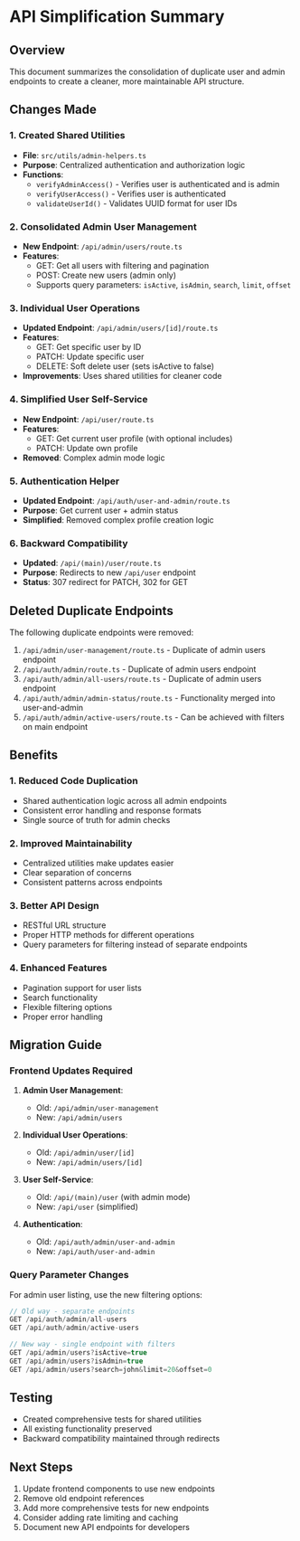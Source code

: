 # API Simplification Summary

## Overview

This document summarizes the consolidation of duplicate user and admin endpoints to create a cleaner, more maintainable API structure.

## Changes Made

### 1. Created Shared Utilities

- **File**: `src/utils/admin-helpers.ts`
- **Purpose**: Centralized authentication and authorization logic
- **Functions**:
  - `verifyAdminAccess()` - Verifies user is authenticated and is admin
  - `verifyUserAccess()` - Verifies user is authenticated
  - `validateUserId()` - Validates UUID format for user IDs

### 2. Consolidated Admin User Management

- **New Endpoint**: `/api/admin/users/route.ts`
- **Features**:
  - GET: Get all users with filtering and pagination
  - POST: Create new users (admin only)
  - Supports query parameters: `isActive`, `isAdmin`, `search`, `limit`, `offset`

### 3. Individual User Operations

- **Updated Endpoint**: `/api/admin/users/[id]/route.ts`
- **Features**:
  - GET: Get specific user by ID
  - PATCH: Update specific user
  - DELETE: Soft delete user (sets isActive to false)
- **Improvements**: Uses shared utilities for cleaner code

### 4. Simplified User Self-Service

- **New Endpoint**: `/api/user/route.ts`
- **Features**:
  - GET: Get current user profile (with optional includes)
  - PATCH: Update own profile
- **Removed**: Complex admin mode logic

### 5. Authentication Helper

- **Updated Endpoint**: `/api/auth/user-and-admin/route.ts`
- **Purpose**: Get current user + admin status
- **Simplified**: Removed complex profile creation logic

### 6. Backward Compatibility

- **Updated**: `/api/(main)/user/route.ts`
- **Purpose**: Redirects to new `/api/user` endpoint
- **Status**: 307 redirect for PATCH, 302 for GET

## Deleted Duplicate Endpoints

The following duplicate endpoints were removed:

1. `/api/admin/user-management/route.ts` - Duplicate of admin users endpoint
2. `/api/auth/admin/route.ts` - Duplicate of admin users endpoint
3. `/api/auth/admin/all-users/route.ts` - Duplicate of admin users endpoint
4. `/api/auth/admin/admin-status/route.ts` - Functionality merged into user-and-admin
5. `/api/auth/admin/active-users/route.ts` - Can be achieved with filters on main endpoint

## Benefits

### 1. Reduced Code Duplication

- Shared authentication logic across all admin endpoints
- Consistent error handling and response formats
- Single source of truth for admin checks

### 2. Improved Maintainability

- Centralized utilities make updates easier
- Clear separation of concerns
- Consistent patterns across endpoints

### 3. Better API Design

- RESTful URL structure
- Proper HTTP methods for different operations
- Query parameters for filtering instead of separate endpoints

### 4. Enhanced Features

- Pagination support for user lists
- Search functionality
- Flexible filtering options
- Proper error handling

## Migration Guide

### Frontend Updates Required

1. **Admin User Management**:

   - Old: `/api/admin/user-management`
   - New: `/api/admin/users`

2. **Individual User Operations**:

   - Old: `/api/admin/user/[id]`
   - New: `/api/admin/users/[id]`

3. **User Self-Service**:

   - Old: `/api/(main)/user` (with admin mode)
   - New: `/api/user` (simplified)

4. **Authentication**:
   - Old: `/api/auth/admin/user-and-admin`
   - New: `/api/auth/user-and-admin`

### Query Parameter Changes

For admin user listing, use the new filtering options:

```typescript
// Old way - separate endpoints
GET /api/auth/admin/all-users
GET /api/auth/admin/active-users

// New way - single endpoint with filters
GET /api/admin/users?isActive=true
GET /api/admin/users?isAdmin=true
GET /api/admin/users?search=john&limit=20&offset=0
```

## Testing

- Created comprehensive tests for shared utilities
- All existing functionality preserved
- Backward compatibility maintained through redirects

## Next Steps

1. Update frontend components to use new endpoints
2. Remove old endpoint references
3. Add more comprehensive tests for new endpoints
4. Consider adding rate limiting and caching
5. Document new API endpoints for developers
